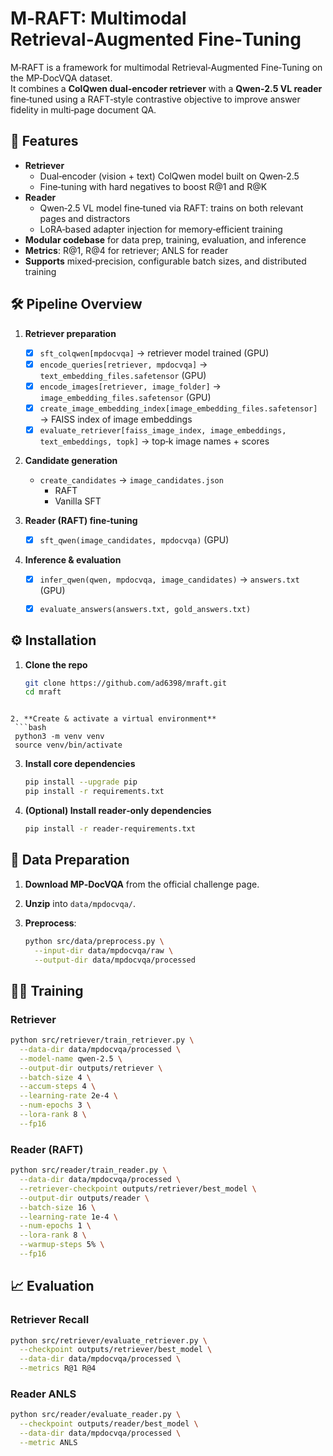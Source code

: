 # M‑RAFT: Multimodal Retrieval‑Augmented Fine‑Tuning

M‑RAFT is a framework for multimodal Retrieval‑Augmented Fine‑Tuning on the MP‑DocVQA dataset.  
It combines a **ColQwen dual‑encoder retriever** with a **Qwen‑2.5 VL reader** fine‑tuned using a RAFT‑style contrastive objective to improve answer fidelity in multi‑page document QA.



## 🚀 Features

- **Retriever**
  - Dual‑encoder (vision + text) ColQwen model built on Qwen‑2.5  
  - Fine‑tuning with hard negatives to boost R@1 and R@K  
- **Reader**
  - Qwen‑2.5 VL model fine‑tuned via RAFT: trains on both relevant pages and distractors  
  - LoRA‑based adapter injection for memory‑efficient training  
- **Modular codebase** for data prep, training, evaluation, and inference  
- **Metrics**: R@1, R@4 for retriever; ANLS for reader  
- **Supports** mixed‑precision, configurable batch sizes, and distributed training  





## 🛠️ Pipeline Overview

1. **Retriever preparation**  
   - [x] `sft_colqwen[mpdocvqa]` → retriever model trained (GPU)  
   - [x] `encode_queries[retriever, mpdocvqa]` → `text_embedding_files.safetensor` (GPU)  
   - [x] `encode_images[retriever, image_folder]` → `image_embedding_files.safetensor` (GPU)  
   - [x] `create_image_embedding_index[image_embedding_files.safetensor]` → FAISS index of image embeddings  
   - [x] `evaluate_retriever[faiss_image_index, image_embeddings, text_embeddings, topk]` → top‑k image names + scores  

2. **Candidate generation**  
   - `create_candidates` → `image_candidates.json`  
     - RAFT  
     - Vanilla SFT  

3. **Reader (RAFT) fine‑tuning**  
   - [x] `sft_qwen(image_candidates, mpdocvqa)` (GPU)  

4. **Inference & evaluation**  
   - [x] `infer_qwen(qwen, mpdocvqa, image_candidates)` → `answers.txt` (GPU)  
   - [x] `evaluate_answers(answers.txt, gold_answers.txt)`  



## ⚙️ Installation

1. **Clone the repo**  
   ```bash
   git clone https://github.com/ad6398/mraft.git
   cd mraft
  ```

2. **Create & activate a virtual environment**
   ```bash
   python3 -m venv venv
   source venv/bin/activate
   ```

3. **Install core dependencies**

   ```bash
   pip install --upgrade pip
   pip install -r requirements.txt
   ```

4. **(Optional) Install reader‑only dependencies**

   ```bash
   pip install -r reader-requirements.txt
   ```



## 📂 Data Preparation
1. **Download MP‑DocVQA** from the official challenge page.
2. **Unzip** into `data/mpdocvqa/`.
3. **Preprocess**:

   ```bash
   python src/data/preprocess.py \
     --input-dir data/mpdocvqa/raw \
     --output-dir data/mpdocvqa/processed
   ```

## 🏋️‍♂️ Training

### Retriever

```bash
python src/retriever/train_retriever.py \
  --data-dir data/mpdocvqa/processed \
  --model-name qwen-2.5 \
  --output-dir outputs/retriever \
  --batch-size 4 \
  --accum-steps 4 \
  --learning-rate 2e-4 \
  --num-epochs 3 \
  --lora-rank 8 \
  --fp16
```

### Reader (RAFT)

```bash
python src/reader/train_reader.py \
  --data-dir data/mpdocvqa/processed \
  --retriever-checkpoint outputs/retriever/best_model \
  --output-dir outputs/reader \
  --batch-size 16 \
  --learning-rate 1e-4 \
  --num-epochs 1 \
  --lora-rank 8 \
  --warmup-steps 5% \
  --fp16
```


## 📈 Evaluation

### Retriever Recall

```bash
python src/retriever/evaluate_retriever.py \
  --checkpoint outputs/retriever/best_model \
  --data-dir data/mpdocvqa/processed \
  --metrics R@1 R@4
```

### Reader ANLS

```bash
python src/reader/evaluate_reader.py \
  --checkpoint outputs/reader/best_model \
  --data-dir data/mpdocvqa/processed \
  --metric ANLS
```







